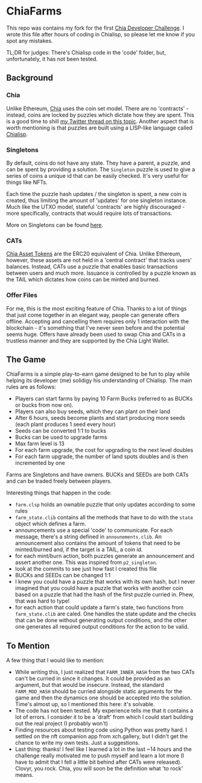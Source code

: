 # ChiaFarms

This repo was contains my fork for the first [Chia Developer Challenge](https://www.chia.net/2022/01/18/learn-chialisp-with-clovyr.en.html). I wrote this file after hours of coding in Chialisp, so please let me know if you spot any mistakes.

TL;DR for judges: There's Chialisp code in the 'code' folder, but, unfortunately, it has not been tested.

## Background

### Chia
Unlike Ethereum, [Chia](https://www.chia.net/) uses the coin set model. There are no 'contracts' - instead, coins are locked by puzzles which dictate how they are spent. This is a good time to shill [my Twitter thread on this topic](https://twitter.com/yakuh1t0/status/1484567282848313351?s=20&t=oXQwDLFcMzIROAWPFeAu0Q). Another aspect that is worth mentioning is that puzzles are built using a LISP-like language called [Chialisp](https://chialisp.com/).

### Singletons
By default, coins do not have any state. They have a parent, a puzzle, and can be spent by providing a solution. The `Singleton` puzzle is used to give a series of coins a unique id that can be easily checked. It's very useful for things like NFTs.

Each time the puzzle hash updates / the singleton is spent, a new coin is created, thus limiting the amount of 'updates' for one singleton instance. Much like the UTXO model, stateful 'contracts' are highly discouraged - more specifically, contracts that would require lots of transactions.

More on Singletons can be found [here](https://chialisp.com/docs/puzzles/singletons).

### CATs

[Chia Asset Tokens](https://chialisp.com/docs/puzzles/cats) are the ERC20 equivalent of Chia. Unlike Ethereum, however, these assets are not held in a 'central contract' that tracks users' balances. Instead, CATs use a puzzle that enables basic transactions between users and much more. Issuance is controlled by a puzzle known as the TAIL which dictates how coins can be minted and burned.

### Offer Files

For me, this is the most exciting feature of Chia. Thanks to a lot of things that just come together in an elegant way, people can generate offers offline. Accepting and cancelling them requires only 1 interaction with the blockchain - it's something that I've never seen before and the potential seems huge. Offers have already been used to swap Chia and CATs in a trustless manner and they are supported by the Chia Light Wallet.

## The Game

ChiaFarms is a simple play-to-earn game designed to be fun to play while helping its developer (me) solidigy his understanding of Chialisp. The main rules are as follows:
 * Players can start farms by paying 10 Farm Bucks (referred to as BUCKs or bucks from now on).
 * Players can also buy seeds, which they can plant on their land
 * After 6 hours, seeds become plants and start producing more seeds (each plant produces 1 seed every hour)
 * Seeds can be converted 1:1 to bucks
 * Bucks can be used to upgrade farms
 * Max farm level is 13
 * For each farm upgrade, the cost for upgrading to the next level doubles
 * For each farm upgrade, the number of land spots doubles and is then incremented by one

Farms are Singletons and have owners. BUCKs and SEEDs are both CATs and can be traded freely between players.

Interesting things that happen in the code:
 - `farm.clsp` holds an ownable puzzle that only updates according to some rules
 - `farm_state.clib` contains all the methods that have to do with the `state` object which defines a farm.
 - announcements use a special 'code' to communicate. For each message, there's a string defined in `announements.clib`. An announcement also contains the amount of tokens that need to be minted/burned and, if the target is a TAIL, a coin id.
 - for each mint/burn action, both puzzles generate an announcement and assert another one. This was inspired from `p2_singleton`.
 - look at the commits to see just how fast I created this file
 - BUCKs and SEEDs can be changed 1:1
 - I knew you could have a puzzle that works with its own hash, but I never imagined that you could have a puzzle that works with another coin based on a puzzle that had the hash of the first puzzle curried in. Phew, that was hard to type!
 - for each action that could update a farm's state, two functions from `farm_state.clib` are caled. One handles the state update and the checks that can be done without generating output conditions, and the other one generates all required output conditions for the action to be valid.

## To Mention
A few thing that I would like to mention:
 * While writing this, I just realized that `FARM_INNER_HASH` from the two CATs can't be curried in since it changes. It could be provided as an argument, but that would be insecure. Instead, the standard `FARM_MOD_HASH` should be curried alongside static arguments for the game and then the dynamics one should be accepted into the solution. Time's almost up, so I mentioned this here: it's solvable.
 * The code has not been tested. My experience tells me that it contains a lot of errors. I consider it to be a 'draft' from which I could start building out the real project (I probably won't)
 * Finding resources about testing code using Python was pretty hard. I settled on the nft companion app from xch.gallery, but I didn't get the chance to write my own tests. Just a suggestions.
 * Last thing: thanks! I feel like I learned a lot in the last ~14 hours and the challenge really motivated me to push myself and learn a lot more (I have to admit that I fell a little bit behind after CATs were released). Clovyr, you rock. Chia, you will soon be the definition what 'to rock' means.
